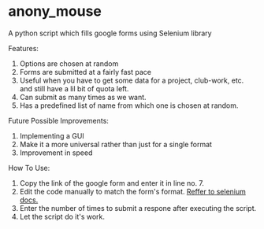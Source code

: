 # anony_mouse
A python script which fills google forms using Selenium library

Features:
1. Options are chosen at random
2. Forms are submitted at a fairly fast pace
3. Useful when you have to get some data for a project, club-work, etc. and still have a lil bit of quota left.
4. Can submit as many times as we want.
5. Has a predefined list of name from which one is chosen at random.

Future Possible Improvements:
1. Implementing a GUI
2. Make it a more universal rather than just for a single format
3. Improvement in speed

How To Use:
1. Copy the link of the google form and enter it in line no. 7.
2. Edit the code manually to match the form's format. [Reffer to selenium docs.](https://selenium-python.readthedocs.io/index.html)
3. Enter the number of times to submit a respone after executing the script.
4. Let the script do it's work.
